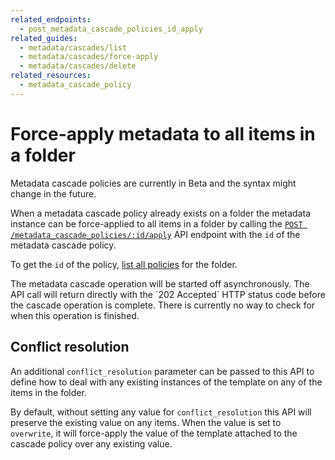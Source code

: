 ```yaml
---
related_endpoints:
  - post_metadata_cascade_policies_id_apply
related_guides:
  - metadata/cascades/list
  - metadata/cascades/force-apply
  - metadata/cascades/delete
related_resources:
  - metadata_cascade_policy
---
```


# Force-apply metadata to all items in a folder

<Message warning>
  Metadata cascade policies are currently in Beta and the syntax might change in
  the future.
</Metadata>

When a metadata cascade policy already exists on a folder the metadata instance
can be force-applied to all items in a folder by calling the
[`POST /metadata_cascade_policies/:id/apply`][e_post] API endpoint with the
`id` of the metadata cascade policy.

<Samples id='post_metadata_cascade_policies_id_apply' />

<Message>

  To get the `id` of the policy,
  [list all policies][g_list_policies] for the folder.

</Message>

<Message warning>
  The metadata cascade operation will be started off asynchronously. The API
  call will return directly with the `202 Accepted` HTTP status code before
  the cascade operation is complete. There is currently no way to check for when
  this operation is finished.
</Message>

## Conflict resolution

An additional `conflict_resolution` parameter can be passed to this API to
define how to deal with any existing instances of the template on any of the
items in the folder.

By default, without setting any value for `conflict_resolution` this API will
preserve the existing value on any items. When the value is set to `overwrite`,
it will force-apply the value of the template attached to the cascade policy
over any existing value.

[e_post]: e://post_metadata_cascade_policies_id_apply
[g_list_policies]: g://metadata/cascades/list
